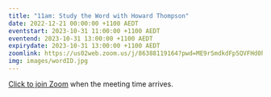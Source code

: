 ```yaml
---
title: "11am: Study the Word with Howard Thompson"
date: 2022-12-21 00:00:00 +1100 AEDT
eventstart: 2023-10-31 11:00:00 +1100 AEDT
eventend: 2023-10-31 13:00:00 +1100 AEDT
expirydate: 2023-10-31 13:00:00 +1100 AEDT
zoomlink: https://us02web.zoom.us/j/86388119164?pwd=ME9rSmdkdFp5QVFHd0hIbDZmNXhRQT09
img: images/wordID.jpg
---
```


[Click to join Zoom](https://us02web.zoom.us/j/86388119164?pwd=ME9rSmdkdFp5QVFHd0hIbDZmNXhRQT09) when the meeting time arrives.